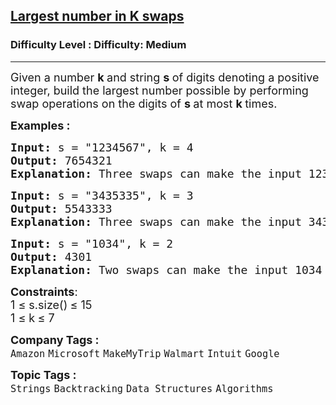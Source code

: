 <h2><a href="https://www.geeksforgeeks.org/problems/largest-number-in-k-swaps-1587115620/1?_gl=1*g7zxli*_up*MQ..*_gs*MQ..&gclid=CjwKCAjwz_bABhAGEiwAm-P8YQVrfGLYhjdKHJ9WR9A1IVf4n50X-weqRAIJboiCkxHul78Vp8kZhhoCbgQQAvD_BwE&gbraid=0AAAAAC9yBkAxZB6R0NKIOCNizjQl6jcp6">Largest number in K swaps</a></h2><h3>Difficulty Level : Difficulty: Medium</h3><hr><div class="problems_problem_content__Xm_eO"><p><span style="font-size: 18px;">Given a number <strong>k </strong>and string <strong>s </strong>of digits denoting a positive integer, build the largest number possible by performing swap operations on the digits of <strong>s </strong>at most <strong>k </strong>times.</span></p>
<p><span style="font-size: 18px;"><strong>Examples :</strong></span></p>
<pre><span style="font-size: 18px;"><strong>Input: </strong>s = "1234567", k = 4
<strong>Output: </strong>7654321<strong>
Explanation: </strong>Three swaps can make the input 1234567 to 7654321, swapping 1 with 7, 2 with 6 and finally 3 with 5.</span>
</pre>
<pre><span style="font-size: 18px;"><strong>Input: </strong>s = "3435335", k = 3
<strong>Output: </strong>5543333
<strong>Explanation: </strong>Three swaps can make the input 3435335 to 5543333, swapping 3 with 5, 4 with 5 and finally 3 with 4.</span></pre>
<pre><span style="font-size: 18px;"><strong style="font-size: 18px;">Input: </strong><span style="font-size: 18px;">s = "1034", k = 2
</span><strong style="font-size: 18px;">Output: </strong><span style="font-size: 18px;">4301<br></span><strong style="font-size: 18px;">Explanation:</strong><span style="font-size: 18px;"> Two swaps can make the input 1034 to 4301, swapping 1 with 4 and finally 0 with 3. </span></span></pre>
<p><span style="font-size: 18px;"><strong>Constraints</strong>:<br>1 ≤ s.size()<strong>&nbsp;</strong>≤ 15<br>1 ≤ k<strong>&nbsp;</strong>≤ 7</span></p></div><p><span style=font-size:18px><strong>Company Tags : </strong><br><code>Amazon</code>&nbsp;<code>Microsoft</code>&nbsp;<code>MakeMyTrip</code>&nbsp;<code>Walmart</code>&nbsp;<code>Intuit</code>&nbsp;<code>Google</code>&nbsp;<br><p><span style=font-size:18px><strong>Topic Tags : </strong><br><code>Strings</code>&nbsp;<code>Backtracking</code>&nbsp;<code>Data Structures</code>&nbsp;<code>Algorithms</code>&nbsp;